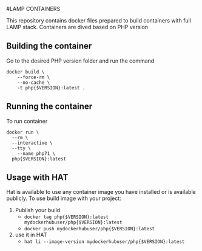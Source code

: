 #LAMP CONTAINERS

This repository contains docker files prepared to build containers with full LAMP stack. Containers are dived based on PHP version

## Building the container

Go to the desired PHP version folder and run the command

    docker build \
        --force-rm \
        --no-cache \
        -t php{$VERSION}:latest .
        
## Running the container
        
To run container

    docker run \
      --rm \
      --interactive \
      --tty \
    	--name php71 \
      php{$VERSION}:latest
      

## Usage with HAT

Hat is available to use any container image you have installed or is available publicly. To use build image with your project:

1) Publish your build
    - `docker tag php{$VERSION}:latest mydockerhubuser/php{$VERSION}:latest`
    - `docker push mydockerhubuser/php{$VERSION}:latest`
2) use it in HAT
    - `hat li --image-version mydockerhubuser/php{$VERSION}:latest`
